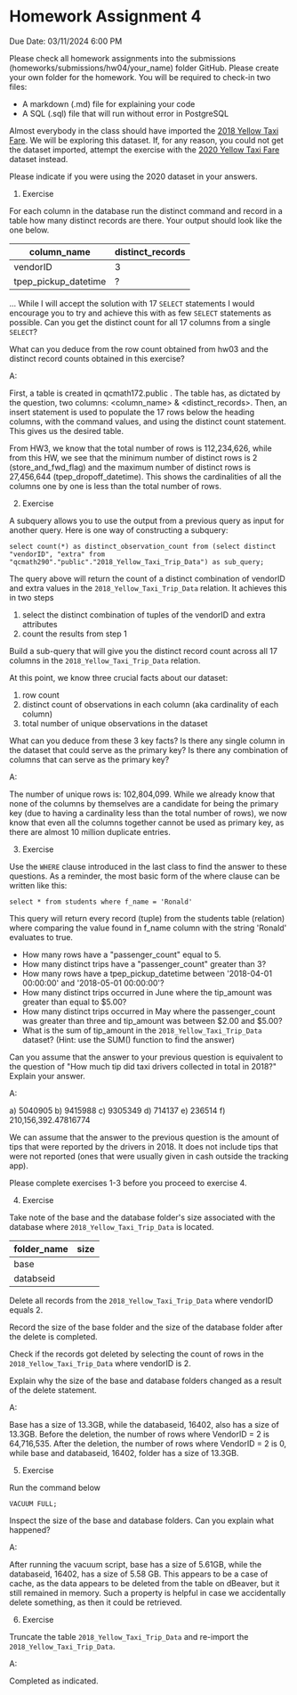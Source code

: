 # Homework Assignment 4

Due Date: 03/11/2024 6:00 PM

Please check all homework assignments into the submissions (homeworks/submissions/hw04/your_name) folder GitHub. Please create your own folder for the homework. You will be required to check-in two files:
 - A markdown (.md) file for explaining your code 
 - A SQL (.sql) file that will run without error in PostgreSQL

Almost everybody in the class should have imported the [2018 Yellow Taxi Fare](https://data.cityofnewyork.us/Transportation/2018-Yellow-Taxi-Trip-Data/t29m-gskq). We will be exploring this dataset. 
If, for any reason, you could not get the dataset imported, attempt the exercise with the  [2020 Yellow Taxi Fare](https://data.cityofnewyork.us/Transportation/2020-Yellow-Taxi-Trip-Data-January-June-/kxp8-n2sj) dataset instead.

Please indicate if you were using the 2020 dataset in your answers.

 1. Exercise 

For each column in the database run the distinct command and record in a table how many distinct records are there. Your output should look like the one below.

|column_name|distinct_records  |
|--|--|
|vendorID  |3  |
|tpep_pickup_datetime  |?  |


...
While I will accept the solution with 17 `SELECT` statements I would encourage you to 
try and achieve this with as few `SELECT` statements as possible. Can you get the distinct count for all 17 columns from a single `SELECT`?

What can you deduce from the row count obtained from hw03 and the distinct record counts obtained in this exercise?

A: 

First, a table is created in qcmath172.public <distincttaxi2018>. The table has, as dictated by the question, two columns: <column_name> & <distinct_records>. Then, an insert statement is used to populate the 17 rows below the heading columns, with the command values, and using the distinct count statement. This gives us the desired table. 

From HW3, we know that the total number of rows is 112,234,626, while from this HW, we see that the minimum number of distinct rows is 2 (store_and_fwd_flag) and the maximum number of distinct rows is 27,456,644 (tpep_dropoff_datetime). This shows the cardinalities of all the columns one by one is less than the total number of rows. 


2. Exercise

A subquery allows you to use the output from a previous query as input for another query. Here is one way of constructing a subquery:

    select count(*) as distinct_observation_count from (select distinct "vendorID", "extra" from "qcmath290"."public"."2018_Yellow_Taxi_Trip_Data") as sub_query;

The query above will return the count of a distinct combination of vendorID and extra values in the `2018_Yellow_Taxi_Trip_Data` relation. It achieves this in two steps

 1. select the distinct combination of tuples of the vendorID and extra attributes
 2. count the results from step 1

Build a sub-query that will give you the distinct record count across all 17 columns in the 
`2018_Yellow_Taxi_Trip_Data` relation.

At this point, we know three crucial facts about our dataset:

 1. row count
 2. distinct count of observations in each column (aka cardinality of each column)
 3. total number of unique observations in the dataset

What can you deduce from these 3 key facts? 
Is there any single column in the dataset that could serve as the primary key?
Is there any combination of columns that can serve as the primary key?

A: 

The number of unique rows is: 102,804,099. While we already know that none of the columns by themselves are a candidate for being the primary key (due to having a cardinality less than the total number of rows), we now know that even all the columns together cannot be used as primary key, as there are almost 10 million duplicate entries. 

3. Exercise

Use the `WHERE` clause introduced in the last class to find the answer to these questions. As a reminder, the most basic form of the where clause can be written like this:

    select * from students where f_name = 'Ronald'
This query will return every record (tuple) from the students table (relation) where comparing the value found in f_name column with the string 'Ronald' evaluates to true.

 - How many rows have a "passenger_count" equal to 5.
 - How many distinct trips have a "passenger_count" greater than 3?
 - How many rows have a tpep_pickup_datetime between '2018-04-01 00:00:00' and '2018-05-01 00:00:00'?
 - How many distinct trips occurred in June where the tip_amount was greater than equal to $5.00?
 - How many distinct trips occurred in May where the passenger_count was greater than three and tip_amount was between $2.00 and $5.00?
 - What is the sum of tip_amount in the `2018_Yellow_Taxi_Trip_Data` dataset? (Hint: use the SUM() function to find the answer)
 
 Can you assume that the answer to your previous question is equivalent to the question of "How much tip did taxi drivers collected in total in 2018?" Explain your answer.

A:

a) 5040905
b) 9415988
c) 9305349
d) 714137
e) 236514
f) 210,156,392.47816774

We can assume that the answer to the previous question is the amount of tips that were reported by the drivers in 2018. It does not include tips that were not reported (ones that were usually given in cash outside the tracking app).


Please complete exercises 1-3 before you proceed to exercise 4.

4. Exercise

Take note of the base and the database folder's size associated with the database where `2018_Yellow_Taxi_Trip_Data` is located.

|folder_name  | size |
|--|--|
|base  |  |
|databseid  |  |

 Delete all records from the `2018_Yellow_Taxi_Trip_Data` where vendorID equals 2.

Record the size of the base folder and the size of the database folder after the delete is completed.

Check if the records got deleted by selecting the count of rows in the  `2018_Yellow_Taxi_Trip_Data` where vendorID is 2.

Explain why the size of the base and database folders changed as a result of the delete statement.

A:

Base has a size of 13.3GB, while the databaseid, 16402, also has a size of 13.3GB.
Before the deletion, the number of rows where VendorID = 2 is 64,716,535. After the deletion, the number of rows where VendorID = 2 is 0, while base and databaseid, 16402, folder has a size of 13.3GB.

5. Exercise

Run the command below

    VACUUM FULL;

Inspect the size of the base and database folders. Can you explain what happened?

A:

After running the vacuum script, base has a size of 5.61GB, while the databaseid, 16402, has a size of 5.58 GB. This appears to be a case of cache, as the data appears to be deleted from the table on dBeaver, but it still remained in memory. Such a property is helpful in case we accidentally delete something, as then it could be retrieved. 

6. Exercise

Truncate the table `2018_Yellow_Taxi_Trip_Data` and re-import the `2018_Yellow_Taxi_Trip_Data`.

A:

Completed as indicated.



